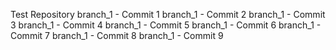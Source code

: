 Test Repository
branch_1 - Commit 1
branch_1 - Commit 2
branch_1 - Commit 3
branch_1 - Commit 4
branch_1 - Commit 5
branch_1 - Commit 6
branch_1 - Commit 7
branch_1 - Commit 8
branch_1 - Commit 9
